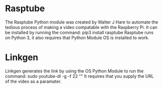 # Rasptube
The Rasptube Python module was created by Walter J Hare to automate the tedious process of making a video compatable with the Raspberry Pi. It can be installed by running the command:
    pip3 install rasptube
Rasptube runs on Python 3, it also requires that Python Module OS is installed to work.

# Linkgen
Linkgen generates the link by using the OS Python Module to run the command:
    sudo youtube-dl -g -f 22 "<URL>"
It requires that you supply the URL of the video as a paramater.
